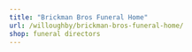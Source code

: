 ```yaml
---
title: "Brickman Bros Funeral Home"
url: /willoughby/brickman-bros-funeral-home/
shop: funeral directors
---
```

